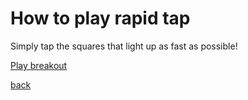# How to play rapid tap

Simply tap the squares that light up as fast as possible!

[Play breakout](breakout.html)

[back](http://lord-123.github.io/Switch-tools)
